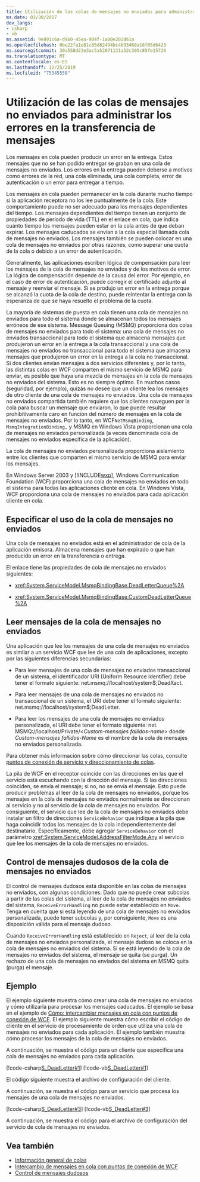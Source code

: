 ```yaml
---
title: Utilización de las colas de mensajes no enviados para administrar los errores en la transferencia de mensajes
ms.date: 03/30/2017
dev_langs:
- csharp
- vb
ms.assetid: 9e891c6a-d960-45ea-904f-1a00e202d61a
ms.openlocfilehash: 0be22fa1e81c85d82494bc4b93468a18f05d6423
ms.sourcegitcommit: 30a558d23e3ac5a52071121a52c305c85fe15726
ms.translationtype: MT
ms.contentlocale: es-ES
ms.lasthandoff: 12/25/2019
ms.locfileid: "75345558"
---
```

# <a name="using-dead-letter-queues-to-handle-message-transfer-failures"></a>Utilización de las colas de mensajes no enviados para administrar los errores en la transferencia de mensajes
Los mensajes en cola pueden producir un error en la entrega. Estos mensajes que no se han podido entregar se graban en una cola de mensajes no enviados. Los errores en la entrega pueden deberse a motivos como errores de la red, una cola eliminada, una cola completa, error de autenticación o un error para entregar a tiempo.  
  
 Los mensajes en cola pueden permanecer en la cola durante mucho tiempo si la aplicación receptora no los lee puntualmente de la cola. Este comportamiento puede no ser adecuado para los mensajes dependientes del tiempo. Los mensajes dependientes del tiempo tienen un conjunto de propiedades de período de vida (TTL) en el enlace en cola, que indica cuánto tiempo los mensajes pueden estar en la cola antes de que deban expirar. Los mensajes caducados se envían a la cola especial llamada cola de mensajes no enviados. Los mensajes también se pueden colocar en una cola de mensajes no enviados por otras razones, como superar una cuota de la cola o debido a un error de autenticación.  
  
 Generalmente, las aplicaciones escriben lógica de compensación para leer los mensajes de la cola de mensajes no enviados y de los motivos de error. La lógica de compensación depende de la causa del error. Por ejemplo, en el caso de error de autenticación, puede corregir el certificado adjunto al mensaje y reenviar el mensaje. Si se produjo un error en la entrega porque se alcanzó la cuota de la cola de destino, puede reintentar la entrega con la esperanza de que se haya resuelto el problema de la cuota.  
  
 La mayoría de sistemas de puesta en cola tienen una cola de mensajes no enviados para todo el sistema donde se almacenan todos los mensajes erróneos de ese sistema. Message Queuing (MSMQ) proporciona dos colas de mensajes no enviados para todo el sistema: una cola de mensajes no enviados transaccional para todo el sistema que almacena mensajes que produjeron un error en la entrega a la cola transaccional y una cola de mensajes no enviados no transaccional para todo el sistema que almacena mensajes que produjeron un error en la entrega a la cola no transaccional. Si dos clientes envían mensajes a dos servicios diferentes y, por lo tanto, las distintas colas en WCF comparten el mismo servicio de MSMQ para enviar, es posible que haya una mezcla de mensajes en la cola de mensajes no enviados del sistema. Esto es no siempre óptimo. En muchos casos (seguridad, por ejemplo), quizás no desee que un cliente lea los mensajes de otro cliente de una cola de mensajes no enviados. Una cola de mensajes no enviados compartida también requiere que los clientes naveguen por la cola para buscar un mensaje que enviaron, lo que puede resultar prohibitivamente caro en función del número de mensajes en la cola de mensajes no enviados. Por lo tanto, en WCF`NetMsmqBinding`, `MsmqIntegrationBinding,` y MSMQ en Windows Vista proporcionan una cola de mensajes no enviados personalizada (a veces denominada cola de mensajes no enviados específica de la aplicación).  
  
 La cola de mensajes no enviados personalizada proporciona aislamiento entre los clientes que comparten el mismo servicio de MSMQ para enviar los mensajes.  
  
 En Windows Server 2003 y [!INCLUDE[wxp](../../../../includes/wxp-md.md)], Windows Communication Foundation (WCF) proporciona una cola de mensajes no enviados en todo el sistema para todas las aplicaciones cliente en cola. En Windows Vista, WCF proporciona una cola de mensajes no enviados para cada aplicación cliente en cola.  
  
## <a name="specifying-use-of-the-dead-letter-queue"></a>Especificar el uso de la cola de mensajes no enviados  
 Una cola de mensajes no enviados está en el administrador de cola de la aplicación emisora. Almacena mensajes que han expirado o que han producido un error en la transferencia o entrega.  
  
 El enlace tiene las propiedades de cola de mensajes no enviados siguientes:  
  
- <xref:System.ServiceModel.MsmqBindingBase.DeadLetterQueue%2A>  
  
- <xref:System.ServiceModel.MsmqBindingBase.CustomDeadLetterQueue%2A>  
  
## <a name="reading-messages-from-the-dead-letter-queue"></a>Leer mensajes de la cola de mensajes no enviados  
 Una aplicación que lee los mensajes de una cola de mensajes no enviados es similar a un servicio WCF que lee de una cola de aplicaciones, excepto por las siguientes diferencias secundarias:  
  
- Para leer mensajes de una cola de mensajes no enviados transaccional de un sistema, el identificador URI (Uniform Resource Identifier) debe tener el formato siguiente: net.msmq://localhost/system$;DeadXact.  
  
- Para leer mensajes de una cola de mensajes no enviados no transaccional de un sistema, el URI debe tener el formato siguiente: net.msmq://localhost/system$;DeadLetter.  
  
- Para leer los mensajes de una cola de mensajes no enviados personalizada, el URI debe tener el formato siguiente: net. MSMQ://localhost/Private/\<*Custom-mensajes fallidos-name*> donde *Custom-mensajes fallidos-Name* es el nombre de la cola de mensajes no enviados personalizada.  
  
 Para obtener más información sobre cómo direccionar las colas, consulte [puntos de conexión de servicio y direccionamiento de colas](../../../../docs/framework/wcf/feature-details/service-endpoints-and-queue-addressing.md).  
  
 La pila de WCF en el receptor coincide con las direcciones en las que el servicio está escuchando con la dirección del mensaje. Si las direcciones coinciden, se envía el mensaje; si no, no se envía el mensaje. Esto puede producir problemas al leer de la cola de mensajes no enviados, porque los mensajes en la cola de mensajes no enviados normalmente se direccionan al servicio y no al servicio de la cola de mensajes no enviados. Por consiguiente, el servicio que lee de la cola de mensajes no enviados debe instalar un filtro de direcciones `ServiceBehavior` que indique a la pila que haga coincidir todos los mensajes de la cola independientemente del destinatario. Específicamente, debe agregar `ServiceBehavior` con el parámetro <xref:System.ServiceModel.AddressFilterMode.Any> al servicio que lee los mensajes de la cola de mensajes no enviados.  
  
## <a name="poison-message-handling-from-the-dead-letter-queue"></a>Control de mensajes dudosos de la cola de mensajes no enviados  
 El control de mensajes dudosos está disponible en las colas de mensajes no enviados, con algunas condiciones. Dado que no puede crear subcolas a partir de las colas del sistema, al leer de la cola de mensajes no enviados del sistema, `ReceiveErrorHandling` no puede estar establecido en `Move`. Tenga en cuenta que si está leyendo de una cola de mensajes no enviados personalizada, puede tener subcolas y, por consiguiente, `Move` es una disposición válida para el mensaje dudoso.  
  
 Cuando `ReceiveErrorHandling` está establecido en `Reject`, al leer de la cola de mensajes no enviados personalizada, el mensaje dudoso se coloca en la cola de mensajes no enviados del sistema. Si se está leyendo de la cola de mensajes no enviados del sistema, el mensaje se quita (se purga). Un rechazo de una cola de mensajes no enviados del sistema en MSMQ quita (purga) el mensaje.  
  
## <a name="example"></a>Ejemplo  
 El ejemplo siguiente muestra cómo crear una cola de mensajes no enviados y cómo utilizarla para procesar los mensajes caducados. El ejemplo se basa en el ejemplo de [Cómo: intercambiar mensajes en cola con puntos de conexión de WCF](../../../../docs/framework/wcf/feature-details/how-to-exchange-queued-messages-with-wcf-endpoints.md). El ejemplo siguiente muestra cómo escribir el código de cliente en el servicio de procesamiento de orden que utiliza una cola de mensajes no enviados para cada aplicación. El ejemplo también muestra cómo procesar los mensajes de la cola de mensajes no enviados.  
  
 A continuación, se muestra el código para un cliente que especifica una cola de mensajes no enviados para cada aplicación.  
  
 [!code-csharp[S_DeadLetter#1](../../../../samples/snippets/csharp/VS_Snippets_CFX/s_deadletter/cs/client.cs#1)]
 [!code-vb[S_DeadLetter#1](../../../../samples/snippets/visualbasic/VS_Snippets_CFX/s_deadletter/vb/client.vb#1)]  
  
 El código siguiente muestra el archivo de configuración del cliente.  

 A continuación, se muestra el código para un servicio que procesa los mensajes de una cola de mensajes no enviados.  
  
 [!code-csharp[S_DeadLetter#3](../../../../samples/snippets/csharp/VS_Snippets_CFX/s_deadletter/cs/dlservice.cs#3)]
 [!code-vb[S_DeadLetter#3](../../../../samples/snippets/visualbasic/VS_Snippets_CFX/s_deadletter/vb/dlservice.vb#3)]  
  
 A continuación, se muestra el código para el archivo de configuración del servicio de cola de mensajes no enviados.  

## <a name="see-also"></a>Vea también

- [Información general de colas](../../../../docs/framework/wcf/feature-details/queues-overview.md)
- [Intercambio de mensajes en cola con puntos de conexión de WCF](../../../../docs/framework/wcf/feature-details/how-to-exchange-queued-messages-with-wcf-endpoints.md)
- [Control de mensajes dudosos](../../../../docs/framework/wcf/feature-details/poison-message-handling.md)
